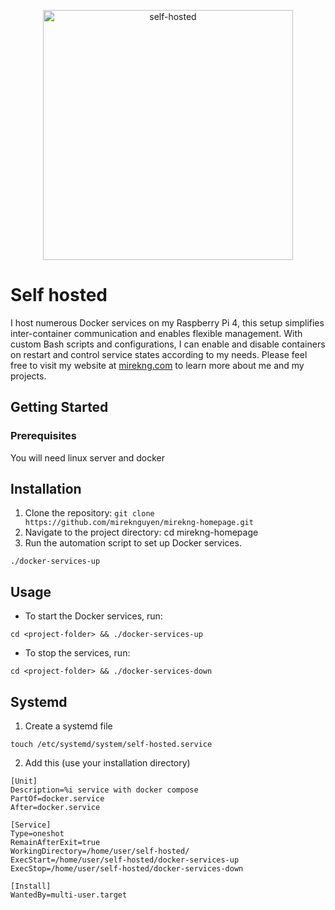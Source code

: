 <p align="center">
<img width="400" alt="self-hosted" src="https://github.com/MirekNguyen/self-hosted/assets/65291610/9b4eb572-f8a1-4a7f-ab15-cb40987ad3cd">
</p>

# Self hosted

I host numerous Docker services on my Raspberry Pi 4, this setup simplifies inter-container communication and enables flexible management. With custom Bash scripts and configurations, I can enable and disable containers on restart and control service states according to my needs.
Please feel free to visit my website at [mirekng.com](https://mirekng.com/) to learn more about me and my projects.

## Getting Started

### Prerequisites

You will need linux server and docker

## Installation

1. Clone the repository: `git clone https://github.com/mireknguyen/mirekng-homepage.git`
2. Navigate to the project directory: cd mirekng-homepage
3. Run the automation script to set up Docker services.
```
./docker-services-up
```

## Usage

- To start the Docker services, run:
```
cd <project-folder> && ./docker-services-up
```
- To stop the services, run:
```
cd <project-folder> && ./docker-services-down
```

## Systemd

1. Create a systemd file
```
touch /etc/systemd/system/self-hosted.service
```

2. Add this (use your installation directory)
```
[Unit]
Description=%i service with docker compose
PartOf=docker.service
After=docker.service

[Service]
Type=oneshot
RemainAfterExit=true
WorkingDirectory=/home/user/self-hosted/
ExecStart=/home/user/self-hosted/docker-services-up
ExecStop=/home/user/self-hosted/docker-services-down

[Install]
WantedBy=multi-user.target
```
